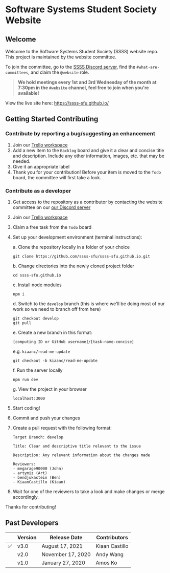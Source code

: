 # Software Systems Student Society Website

## Welcome

Welcome to the Software Systems Student Society (SSSS) website repo. This project is maintained by the website committee.

To join the committee, go to the [SSSS Discord server](https://discord.gg/XZUd7amxPq), find the `#what-are-committees`, and claim the `@website` role.

> **We hold meetings every 1st and 3rd Wednesday of the month at 7:30pm in the `#website` channel, feel free to join when you're available!**

View the live site here: https://ssss-sfu.github.io/

## Getting Started Contributing

### Contribute by reporting a bug/suggesting an enhancement

1. Join our [Trello workspace](https://trello.com/invite/b/Qt4lRLAO/de5aad51b8e3ce5222c795090ab638e4/website-committee-summer-term)
2. Add a new item to the `Backlog` board and give it a clear and concise title and description. Include any other information, images, etc. that may be needed.
3. Give it an appropriate label
4. Thank you for your contribution! Before your item is moved to the `Todo` board, the committee will first take a look.

### Contribute as a developer

1. Get access to the repository as a contributor by contacting the website committee on our [our Discord server](https://discord.gg/XZUd7amxPq)
2. Join our [Trello workspace](https://trello.com/invite/b/Qt4lRLAO/de5aad51b8e3ce5222c795090ab638e4/website-committee-summer-term)
3. Claim a free task from the `Todo` board
4. Set up your development environment (terminal instructions):

   a. Clone the repository locally in a folder of your choice

   ```
   git clone https://github.com/ssss-sfu/ssss-sfu.github.io.git
   ```

   b. Change directories into the newly cloned project folder

   ```
   cd ssss-sfu.github.io
   ```

   c. Install node modules

   ```
   npm i
   ```

   d. Switch to the `develop` branch (this is where we'll be doing most of our work so we need to branch off from here)

   ```
   git checkout develop
   git pull
   ```

   e. Create a new branch in this format:

   ```
   [computing ID or GitHub username]/[task-name-concise]
   ```

   e.g. `kiaanc/read-me-update`

   ```
   git checkout -b kiaanc/read-me-update
   ```

   f. Run the server locally

   ```
   npm run dev
   ```

   g. View the project in your browser

   ```
   localhost:3000
   ```

5. Start coding!
6. Commit and push your changes
7. Create a pull request with the following format:

   ```
   Target Branch: develop

   Title: Clear and descriptive title relevant to the issue

   Description: Any relevant information about the changes made

   Reviewers:
   - megarage90000 (John)
   - artymiz (Art)
   - bendjukastein (Ben)
   - KiaanCastillo (Kiaan)
   ```

8. Wait for one of the reviewers to take a look and make changes or merge accordingly.

Thanks for contributing!

## Past Developers

|     | Version | Release Date      | Contributors   |
| --- | ------- | ----------------- | -------------- |
| ✅  | v3.0    | August 17, 2021   | Kiaan Castillo |
|     | v2.0    | November 17, 2020 | Andy Wang      |
|     | v1.0    | January 27, 2020  | Amos Ko        |
